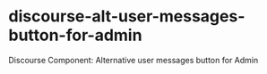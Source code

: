 # discourse-alt-user-messages-button-for-admin
Discourse Component: Alternative user messages button for Admin
